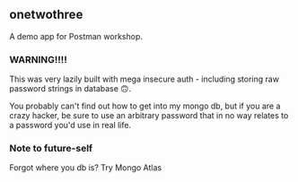 ## onetwothree

A demo app for Postman workshop.

### WARNING!!!!

This was very lazily built with mega insecure auth - including storing raw password strings in database 🙃.

You probably can't find out how to get into my mongo db, but if you are a crazy hacker, be sure to use an arbitrary password that in no way relates to a password you'd use in real life.

### Note to future-self

Forgot where you db is? Try Mongo Atlas
